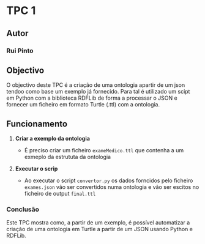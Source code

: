 # TPC 1

## Autor
### Rui Pinto

## Objectivo 

O objectivo deste TPC é a criação de uma ontologia apartir de um json tendoo como base um exemplo já fornecido. Para tal é utilizado um scipt em Python com a biblioteca RDFLib de forma a processar o JSON e fornecer um ficheiro em formato Turtle (.ttl) com a ontologia.

## Funcionamento 

1. **Criar a exemplo da ontologia**
    - É preciso criar um ficheiro `exameMedico.ttl` que contenha a um exmeplo da estrututa da ontologia 

2. **Executar o scrip**
    - Ao executar o script `convertor.py` os dados forncidos pelo ficheiro `exames.json` vão ser convertidos numa ontologia e vão ser escitos no ficheiro de output `final.ttl`
 
### Conclusão 

Este TPC mostra como, a partir de um exemplo, é possível automatizar a criação de uma ontologia em Turtle a partir de um JSON usando Python e RDFLib.
